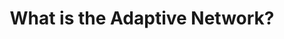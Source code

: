 ---
title: What is the Adaptive Network?
description: Hello Scientia.
slug: what-is-the-adaptive-network
tags: [the-adaptive-network]
authors: [jack]
---